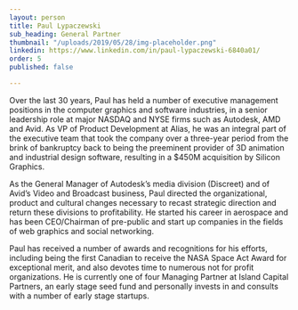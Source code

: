 ```yaml
---
layout: person
title: Paul Lypaczewski
sub_heading: General Partner
thumbnail: "/uploads/2019/05/28/img-placeholder.png"
linkedin: https://www.linkedin.com/in/paul-lypaczewski-6840a01/
order: 5
published: false

---
```

Over the last 30 years, Paul has held a number of executive management positions in the computer graphics and software industries, in a senior leadership role at major NASDAQ and NYSE firms such as Autodesk, AMD and Avid. As VP of Product Development at Alias, he was an integral part of the executive team that took the company over a three-year period from the brink of bankruptcy back to being the preeminent provider of 3D animation and industrial design software, resulting in a $450M acquisition by Silicon Graphics.

As the General Manager of Autodesk’s media division (Discreet) and of Avid’s Video and Broadcast business, Paul directed the organizational, product and cultural changes necessary to recast strategic direction and return these divisions to profitability. He started his career in aerospace and has been CEO/Chairman of pre-public and start up companies in the fields of web graphics and social networking.

Paul has received a number of awards and recognitions for his efforts, including being the first Canadian to receive the NASA Space Act Award for exceptional merit, and also devotes time to numerous not for profit organizations. He is currently one of four Managing Partner at Island Capital Partners, an early stage seed fund and personally invests in and consults with a number of early stage startups.